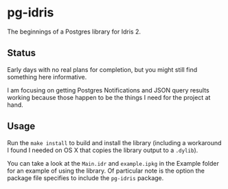 # pg-idris

The beginnings of a Postgres library for Idris 2.

## Status

Early days with no real plans for completion, but you might still find something here informative.

I am focusing on getting Postgres Notifications and JSON query results working because those happen to be the things I need for the project at hand.

## Usage

Run the `make install` to build and install the library (including a workaround I found I needed on OS X that copies the library output to a `.dylib`).

You can take a look at the `Main.idr` and `example.ipkg` in the Example folder for an example of using the library. 
Of particular note is the option the package file specifies to include the `pg-idris` package.
